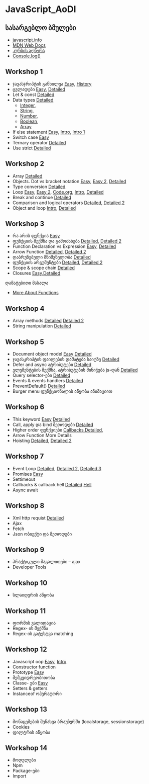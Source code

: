 # JavaScript_AoDI

## სასარგებლო ბმულები 
- [javascript.info](https://javascript.info/)
- [MDN Web Docs](https://developer.mozilla.org/en-US/docs/Web/JavaScript)
- [კურსის აღწერა](https://digitaledu.ge/javascript-kursi/)
- [Console.log()](https://youtu.be/L8CDt1J3DAw?si=yQeuQxu0MxTlXohG)

## Workshop 1
- ჯავასჯრიპტის განხილვა [Easy](https://youtu.be/lkIFF4maKMU?si=7v5hMI_x0tJxPmR0), [History](https://youtu.be/qKJP93dWn40?si=0v-vXXtIs3EeSsPF)
- ცვლადები [Easy](https://youtu.be/xjZDZ1TJe4o?si=UF5eVt7B1X-iZa0V), [Detailed](https://youtu.be/JRgzToDpJkc?si=Qt6u7gQHvNv58BbO)
- Let & const [Detailed](https://youtu.be/9WIJQDvt4Us?si=mf6MR24RW82b1YcA)
- Data types [Detailed](https://youtu.be/808eYu9B9Yw?si=b0_QDF-vsQP4PRoE)
  - [Integer](https://youtu.be/emsQNeIe5ew?si=ij_YfqpKx3y6Kf0d),
  - [String](https://youtu.be/h2Qf9vIfJnY?si=PTOoxZqTvh2Dguhr),
  - [Number](https://youtu.be/emsQNeIe5ew?si=X7gzWdhJEDTyh1B4),
  - [Boolean](https://youtu.be/PkRnbBXcdTw?si=T2opUcqre8MrxxYz),
  - [Array](https://youtu.be/Ri9ljAqm-is?si=Osb6IEPooG06yxWW)
- If else statement [Easy](https://youtu.be/V4eH7B9OcHk?si=9PUrdCOaSSm3s2pT&t=60), [Intro](https://youtu.be/HQ3dCWjfRZ4?si=4pa0AniFWSkf6FWl), [Intro 1](https://youtu.be/m2Ux2PnJe6E?si=14DVaZg5aRY07PiK)
- Switch case [Easy](https://youtu.be/frSpkF-sPYk?si=VTu1cNtxZvH7NflA)
- Ternary operator [Detailed](https://youtu.be/s4sB1hm73tw?si=yLWnzbgjWh4kY31R)
- Use strict [Detailed](https://youtu.be/uqUYNqZx0qY?si=n_28jfwQJ_BWtkFU)

## Workshop 2
- Array [Detailed](https://youtu.be/mV5LnnBmcIQ?si=XyG3ljLWOG7g3u6P)
- Objects. Dot vs bracket notation [Easy](https://youtu.be/napDjGFjHR0?si=zumZzM3p7kdPmpeZ), [Easy 2](https://youtu.be/BRSg22VacUA?si=9853bWH55GsAjMwS), [Detailed](https://youtu.be/AzVvBO65SMc?si=RhVhgsGYwfRjQunj)
- Type conversion [Detailed](https://youtu.be/I68O9oazLbo?si=kvU6-XKDwh7f_IRw)
- Loop
  [Easy](https://youtu.be/r3Ti5Xp9W8A?si=aS7nWRNfPDYlClpV),
  [Easy 2](https://youtu.be/eSYeHlwDCNA?si=HSrfr41MpAJTxl60&t=85),
  [Code.org](https://youtu.be/mgooqyWMTxk?si=uw--Z_yMa39UaaAv),
  [Intro](https://youtu.be/v-K-4KuA8mQ?si=BzLe1Z9i5gqz5OlD),
  [Detailed](https://youtu.be/x7Xzvm0iLCI?si=XSbvZGctLPYPDHn6)
- Break and continue [Detailed](https://youtu.be/QSuTH0C_3_Y?si=A-w-TmvUNvlOxdtV)
- Comparison and logical operators [Detailed](https://youtu.be/r7v6EIiHfVA?si=gz6o8UvTCG_11HZW),
[Detailed 2](https://youtu.be/ovWYhDVQiR8?si=fsXGqqea7zxDiaQz)
- Object and loop 
[Intro](https://youtu.be/c5a4sNshBA4?si=Cg-Ii0kSTeWe3BPb),
[Detailed](https://youtu.be/tVq4L8tnWuA?si=-KqvznW8sm6vF5Bu)

## Workshop 3
- რა არის ფუნქცია [Easy](https://youtu.be/3JIZ40yuZL0?si=B5vcy33TeIM6gvwY)
- ფუნქციის შექმნა და გამოძახება [Detailed](https://youtu.be/bBDcmLgyyJ8?si=72cHE7275LwCd-M8), [Detailed 2](https://youtu.be/xUI5Tsl2JpY?si=-B2riem8ee-WVUM4)
- Function Declaration vs Expression [Easy](https://youtu.be/WVyCrI1cHi8?si=qaH7CUgY4lrj3mxw), [Detailed](https://youtu.be/qz7Nq1tV7Io?si=ANFujDNkvWmnwGKG) 
- Arrow Function [Detailed](https://youtu.be/22fyYvxz-do?si=Y-tn51STJYYju-sk), [Detailed 2](https://youtu.be/SVS1_sQua08?si=-SXgUCYU1m3GC9mk)
- დაბრუნებული მნიშვნელობა [Detailed](https://youtu.be/FioqUnOGlq8?si=dprjLAeKk7111mwq)
- ფუნქციის არგუმენტები [Detailed](https://youtu.be/k1-tpFDyUwo?si=4VCMWeO-qRJ0k-1W), [Detailed 2](https://youtu.be/5o4P8lESTF0?si=ov0CYYiRvJkbO3Eb)
- Scope & scope chain [Detailed](https://youtu.be/bD-62OMzni0?si=WnZIWB5y_nfOySF2)
- Closures [Easy](https://youtu.be/vKJpN5FAeF4?si=dpFZqpOuqtFKD2VK),[Detailed](https://youtu.be/71AtaJpJHw0?si=-DuHT8GXk75AXHMc)

დამატებითი მასალა
- [More About Functions](https://youtu.be/UPeFK1uFJCE?si=0WOyeqQGuOTVstRW)
## Workshop 4
- Array methods 
[Detailed](https://youtu.be/OMoxLUxW7Wc?si=uQThTQ9_Z2KgatFI)
[Detailed 2](https://youtu.be/cDCzz8vJf3Y?si=7V2PZ-wiZCtD3FcR)
- String manipulation [Detailed](https://youtu.be/9Q8BAZffbz8?si=vuIW49pGRywNObu8)
  
## Workshop 5
- Document object model [Easy](https://www.youtube.com/watch?v=NO5kUNxGIu0) [Detailed](https://youtu.be/5fb2aPlgoys?si=gp3PaZaAbaVz-ECj)
- ჯავასკრიპტის ფაილების დამატება საიტზე [Detailed](https://youtu.be/JsBcohorja8?si=j1ZOf6vfVrEEtZLJ)
- Defer and async ატრიბუტები [Detailed](https://youtu.be/7dwyMSyd_00?si=c7hkCW-BU3cuHkeL)
- ელემენტების შექმნა, ატრიბუტების მინიჭება js-დან [Detailed](https://youtu.be/XVNLsTJHwqE?si=wXeA55fyqQs0YwuS)
- Query selector-ები [Detailed](https://youtu.be/3oOKAJTD2F8?si=MHZnUkSax0smZnz1)
- Events & events handlers [Detailed](https://youtu.be/XF1_MlZ5l6M?si=1mK1t9WLAeCKvnVf)
- PreventDefault() [Detailed](https://youtu.be/3SNyh57XSIA?si=l3r-fDyDk6x5CRv1)
- Burger menu ფუნქციონალის აწყობა ანიმაციით

## Workshop 6
- This keyword [Easy](https://youtu.be/YOlr79NaAtQ?si=z3TkJtqOaK80BfJ6) [Detailed](https://youtu.be/NV9sHLX-jZU?si=Pbr6ucx_svPUxgQX)
- Call, apply და bind მეთოდები [Detailed](https://youtu.be/c0mLRpw-9rI?si=yloE4Yjn0wD02KQg)
- Higher order ფუნქციები [Callbacks Detailed](https://youtu.be/pTbSfCT42_M?si=p6HMJS7IdPHX88zb), 
- Arrow Function More Details
- Hoisting [Detailed](https://youtu.be/j-9_15QBW2s?si=JVbuH_BCeI4mm9bK), [Detailed 2](https://youtu.be/j-9_15QBW2s?si=JVbuH_BCeI4mm9bK)

## Workshop 7
- Event Loop 
[Detailed](https://youtu.be/8aGhZQkoFbQ?si=Pyc7C0IaaLNmsZge),
[Detailed 2](https://youtu.be/cCOL7MC4Pl0?si=AETYMby8MSYXFi2b),
[Detailed 3](https://youtu.be/zDlg64fsQow?si=BTK3N_EZUKFMzF7a)
- Promises [Easy](https://youtu.be/RvYYCGs45L4?si=ZGz_qKaBGrAhGecS)
- Settimeout
- Callbacks & callback hell [Detailed](https://youtu.be/_FJvnsIu1co?si=uYCfaM3EFBIV1Zy5) [Hell](https://youtu.be/NOlOw03qBfw?si=2FkuzAEBw52UyHou)
- Async await

## Workshop 8
- Xml http requist [Detailed](https://youtu.be/f7X1dtilHp0?si=tbiPGPJ9UV7j_uQ0)
- Ajax
- Fetch
- Json ობიექტი და მეთოდები
  
## Workshop 9
- პრაქტიკული მაგალითები – ajax
- Developer Tools

## Workshop 10
- სლაიდერის აწყობა
  
## Workshop 11
- ფორმის ვალიდაცია
- Regex- ის შექმნა
- Regex-ის გატესტვა matching

## Workshop 12
- Javascript oop [Easy](https://youtu.be/X3cFiJnxUBY?si=RBd1ZkqAdOCXbJlk), [Intro](https://youtu.be/Wok4Xw_5cyY?si=JgcLQ3tH-ZZDm3Bj)
- Constructor function
- Prototype [Easy](https://youtu.be/tE2e9SXLyQs?si=_Ab0e_23DFo_tA0m)
- მემკვიდრეობითობა
- Classe- ები [Easy](https://youtu.be/IHyxevOMosw?si=6pRBk4FeVkF1ezJb)
- Setters & getters
- Instanceof ოპერატორი

## Workshop 13
- მონაცემების შენახვა ბრაუზერში (localstorage, sessionstorage)
- Cookies
- ფილტრის აწყობა
  
## Workshop 14
- მოდულები
- Npm
- Package-ები
- Import
